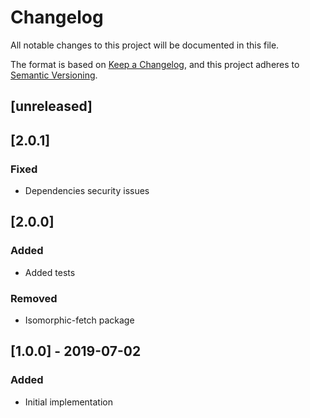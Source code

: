 # Changelog
All notable changes to this project will be documented in this file.

The format is based on [Keep a Changelog](https://keepachangelog.com/en/1.0.0/),
and this project adheres to [Semantic Versioning](https://semver.org/spec/v2.0.0.html).

## [unreleased]
## [2.0.1]
### Fixed
- Dependencies security issues

## [2.0.0]
### Added
- Added tests

### Removed
- Isomorphic-fetch package


## [1.0.0] - 2019-07-02
### Added
- Initial implementation
